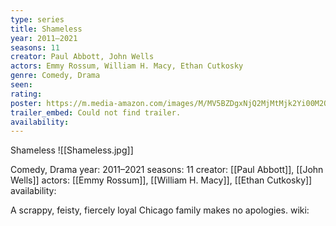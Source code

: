 ```yaml
---
type: series
title: Shameless
year: 2011–2021
seasons: 11
creator: Paul Abbott, John Wells
actors: Emmy Rossum, William H. Macy, Ethan Cutkosky
genre: Comedy, Drama
seen:
rating: 
poster: https://m.media-amazon.com/images/M/MV5BZDgxNjQ2MjMtMjk2Yi00M2Q2LWI0ZDktOGM1NWI5YWUzMjk4XkEyXkFqcGdeQXVyOTA3MTMyOTk@._V1_SX300.jpg
trailer_embed: Could not find trailer.
availability:
---
```

Shameless
![[Shameless.jpg]]

Comedy, Drama
year: 2011–2021
seasons: 11
creator: [[Paul Abbott]], [[John Wells]]
actors: [[Emmy Rossum]], [[William H. Macy]], [[Ethan Cutkosky]]
availability:

A scrappy, feisty, fiercely loyal Chicago family makes no apologies.
wiki: 


